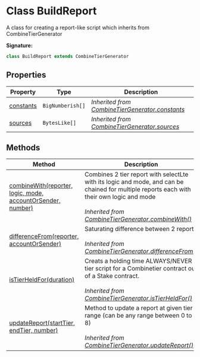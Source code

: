 
# Class BuildReport

A class for creating a report-like script which inherits from CombineTierGenerator

<b>Signature:</b>

```typescript
class BuildReport extends CombineTierGenerator 
```

## Properties

|  Property | Type | Description |
|  --- | --- | --- |
|  [constants](./combinetiergenerator.md#constants-property) | `BigNumberish[]` | *Inherited from [CombineTierGenerator.constants](./combinetiergenerator.md#constants-property)* |
|  [sources](./combinetiergenerator.md#sources-property) | `BytesLike[]` | *Inherited from [CombineTierGenerator.sources](./combinetiergenerator.md#sources-property)* |

## Methods

|  Method | Description |
|  --- | --- |
|  [combineWith(reporter, logic, mode, accountOrSender, number)](./combinetiergenerator.md#combineWith-method-1) | Combines 2 tier report with selectLte with its logic and mode, and can be chained for multiple reports each with their own logic and mode<br></br>*Inherited from [CombineTierGenerator.combineWith()](./combinetiergenerator.md#combineWith-method-1)* |
|  [differenceFrom(reporter, accountOrSender)](./combinetiergenerator.md#differenceFrom-method-1) | Saturating difference between 2 reports<br></br>*Inherited from [CombineTierGenerator.differenceFrom()](./combinetiergenerator.md#differenceFrom-method-1)* |
|  [isTierHeldFor(duration)](./combinetiergenerator.md#isTierHeldFor-method-1) | Creats a holding time ALWAYS/NEVER tier script for a Combinetier contract out of a Stake contract.<br></br>*Inherited from [CombineTierGenerator.isTierHeldFor()](./combinetiergenerator.md#isTierHeldFor-method-1)* |
|  [updateReport(startTier, endTier, number)](./combinetiergenerator.md#updateReport-method-1) | Method to update a report at given tier range (can be any range between 0 to 8)<br></br>*Inherited from [CombineTierGenerator.updateReport()](./combinetiergenerator.md#updateReport-method-1)* |

